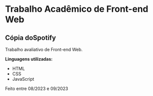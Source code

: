 <h1>Trabalho Acadêmico de Front-end Web</h1>
<h2>Cópia doSpotify</h2>

<p>Trabalho avaliativo de Front-end Web.</p>

<p><b>Linguagens utilizadas:</b></p>
<ul>
  <li>HTML</li>
  <li>CSS</li>
  <li>JavaScript</li>
</ul>

<p>Feito entre 08/2023 e 09/2023</p>
